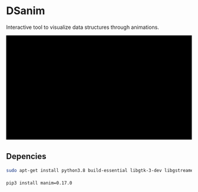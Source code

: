 # DSanim
Interactive tool to visualize data structures through animations.

![](readme/BinarySearchTree.gif)

## Depencies

```sh
sudo apt-get install python3.8 build-essential libgtk-3-dev libgstreamer1.0-dev gstreamer1.0-plugins-bad gstreamer1.0-libav

pip3 install manim=0.17.0
```
